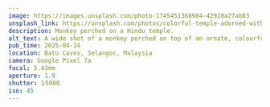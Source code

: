 ```yaml
---
image: https://images.unsplash.com/photo-1745451368984-42920a27ab83
unsplash_link: https://unsplash.com/photos/colorful-temple-adorned-with-statues-and-lush-greenery-N-FQKYGY1P8'
description: Monkey perched on a Hindu temple.
alt_text: A wide shot of a monkey perched on top of an ornate, colourful Hindu temple. The background is a huge mass of trees and foliage.
pub_time: 2025-04-24
location: Batu Caves, Selangor, Malaysia
camera: Google Pixel 7a
focal: 5.43mm
aperture: 1.9
shutter: 1⁄5000
iso: 45
---
```

